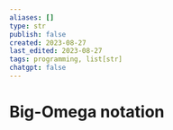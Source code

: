 ```yaml
---
aliases: []
type: str
publish: false
created: 2023-08-27
last_edited: 2023-08-27
tags: programming, list[str]
chatgpt: false
---
```

# Big-Omega notation